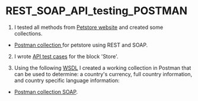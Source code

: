 # REST_SOAP_API_testing_POSTMAN
1. I tested all methods from <a href="https://petstore.swagger.io/">Petstore website</a> and created some collections.
* <a href="https://www.postman.com/science-saganist-57861596/workspace/my-workspace/collection/28807577-f36075a5-8329-494a-b2b5-fdb247b834da?action=share&creator=28807577">Postman collection </a> for petstore using REST and SOAP. 

2. I wrote <a href="https://docs.google.com/spreadsheets/d/1Xf498TFS2eSiMPKIlT7iPgit0MLXQK0O/edit?usp=sharing&ouid=105991118435181863322&rtpof=true&sd=true">API test cases</a> for the block 'Store'.

3. Using the following <a href="http://webservices.oorsprong.org/websamples.countryinfo/CountryInfoService.wso?WSDL">WSDL</a> I created a working collection in Postman that can be used to determine: a country's currency, full country information, and country specific language information:

* <a href="https://www.postman.com/science-saganist-57861596/workspace/my-workspace/collection/28807577-f36075a5-8329-494a-b2b5-fdb247b834da?action=share&creator=28807577">Postman collection SOAP</a>.
